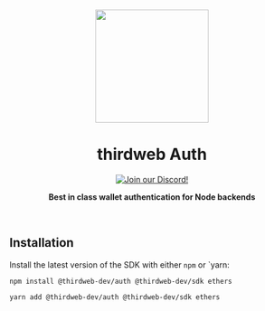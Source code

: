 <p align="center">
<br />
<a href="https://thirdweb.com"><img src="https://github.com/thirdweb-dev/typescript-sdk/blob/main/logo.svg?raw=true" width="200" alt=""/></a>
<br />
</p>
<h1 align="center">thirdweb Auth</h1>
<p align="center">
<a href="https://discord.gg/thirdweb"><img alt="Join our Discord!" src="https://img.shields.io/discord/834227967404146718.svg?color=7289da&label=discord&logo=discord&style=flat"/></a>

</p>
<p align="center"><strong>Best in class wallet authentication for Node backends</strong></p>
<br />

## Installation

Install the latest version of the SDK with either `npm` or `yarn:

```shell
npm install @thirdweb-dev/auth @thirdweb-dev/sdk ethers
```
```shell
yarn add @thirdweb-dev/auth @thirdweb-dev/sdk ethers
```
